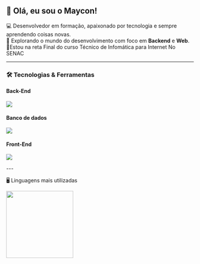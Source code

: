 ## 👋 Olá, eu sou o Maycon!

💻 Desenvolvedor em formação, apaixonado por tecnologia e sempre aprendendo coisas novas.  
🚀 Explorando o mundo do desenvolvimento com foco em **Backend** e **Web**.   
📖Estou na reta Final do curso Técnico de Infomática para Internet No SENAC 

---

### 🛠️ Tecnologias & Ferramentas

  #### Back-End
<p align="left">
  <img src="https://skillicons.dev/icons?i=java,php,spring,nodejs,python" />
</p>

  #### Banco de dados
<p align="left">
  <img src="https://skillicons.dev/icons?i=mysql,supabase,hibernate" />
</p>

  #### Front-End
<p align="left">
  <img src="https://skillicons.dev/icons?i=html,css,js,react,nextjs,nodejs" />
</p>
---

🖥️ Linguagens mais utilizadas

<p align="left">  
  <img height="180em" src="https://github-readme-stats.vercel.app/api/top-langs/?username=mayconr4&layout=compact&theme=tokyonight"/>
</p>


